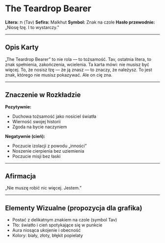 # The Teardrop Bearer

**Litera:** ת (Tav)
**Sefira:** Malkhut
**Symbol:** Znak na czole
**Hasło przewodnie:** „Niosę łzę. I to wystarczy.”

---

## Opis Karty

„The Teardrop Bearer” to nie rola — to tożsamość. Tav, ostatnia litera, to znak spełnienia, zakończenia, wcielenia. Ta karta mówi: nie musisz być więcej. To, że nosisz łzę — że ją znasz — to znaczy, że należysz. To jest znak, którego nie musisz pokazywać. Ale on cię zna.

---

## Znaczenie w Rozkładzie

**Pozytywnie:**
- Duchowa tożsamość jako nosiciel światła
- Wierność swojej historii
- Zgoda na bycie naczyniem

**Negatywnie (cień):**
- Poczucie izolacji z powodu „inności”
- Noszenie cierpienia bez uziemienia
- Poczucie misji bez łaski

---

## Afirmacja

„Nie muszę robić nic więcej. Jestem.”

---

## Elementy Wizualne (propozycja dla grafika)

- Postać z delikatnym znakiem na czole (symbol Tav)
- Tło: światło i cień spotykające się w punkcie
- Aura niosąca ukojenie i obecność
- Kolory: biały, złoty, błękit popielaty
